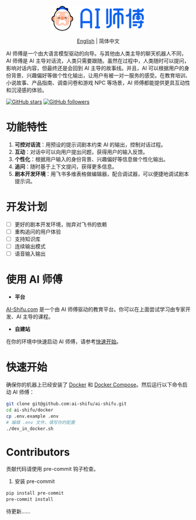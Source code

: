 <div align="center">
  <img src="assets/logo_zh.png" width=256></img>

[English](README.md) | 简体中文
</div>

AI 师傅是一个由大语言模型驱动的向导。与其他由人类主导的聊天机器人不同，AI 师傅是 AI 主导对话流，人类只需要跟随。虽然在过程中，人类随时可以提问，影响对话内容，但最终还是会回到 AI 主导的故事线。并且，AI 可以根据用户的身份背景、兴趣偏好等做个性化输出，让用户有被一对一服务的感受。在教育培训、小说故事、产品指南、调查问卷和游戏 NPC 等场景，AI 师傅都能提供更具互动性和沉浸感的体验。

[![GitHub stars](https://img.shields.io/github/stars/ai-shifu/ai-shifu?style=social)](https://github.com/ai-shifu/ai-shifu/stargazers)
[![GitHub followers](https://img.shields.io/github/followers/ai-shifu?style=social)](https://github.com/ai-shifu?tab=followers)

# 功能特性

1. **可控对话流**：用预设的提示词剧本约束 AI 的输出，控制对话过程。
2. **互动**：对话中可以向用户提出问题，获得用户的输入反馈。
3. **个性化**：根据用户输入的身份背景、兴趣偏好等信息做个性化输出。
4. **追问**：随时基于上下文提问，获得更多信息。
5. **剧本开发环境**：用飞书多维表格做编辑器，配合调试器，可以便捷地调试剧本提示词。

# 开发计划

- [ ] 更好的剧本开发环境，抛弃对飞书的依赖
- [ ] 重构追问的用户体验
- [ ] 支持知识库
- [ ] 连续输出模式
- [ ] 语音输入输出

# 使用 AI 师傅

- **平台**

[AI-Shifu.com](https://ai-shifu.com) 是一个由 AI 师傅驱动的教育平台。你可以在上面尝试学习由专家开发、AI 主导的课程。

- **自建站**

在你的环境中快速启动 AI 师傅，请参考[快速开始](#快速开始)。

# 快速开始

确保你的机器上已经安装了 [Docker](https://docs.docker.com/get-docker/) 和 [Docker Compose](https://docs.docker.com/compose/install/)。然后运行以下命令启动 AI 师傅：

```bash
git clone git@github.com:ai-shifu/ai-shifu.git
cd ai-shifu/docker
cp .env.example .env
# 编辑 .env 文件，填写你的配置
./dev_in_docker.sh
```

# Contributors

贡献代码请使用 pre-commit 钩子检查。

1. 安装 pre-commit
```bash
pip install pre-commit
pre-commit install
```

待更新……
